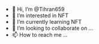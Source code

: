 - 👋 Hi, I’m @Tihran659
- 👀 I’m interested in NFT
- 🌱 I’m currently learning NFT
- 💞️ I’m looking to collaborate on ...
- 📫 How to reach me ...

<!---
Tihran659/Tihran659 is a ✨ special ✨ repository because its `README.md` (this file) appears on your GitHub profile.
You can click the Preview link to take a look at your changes.
--->
